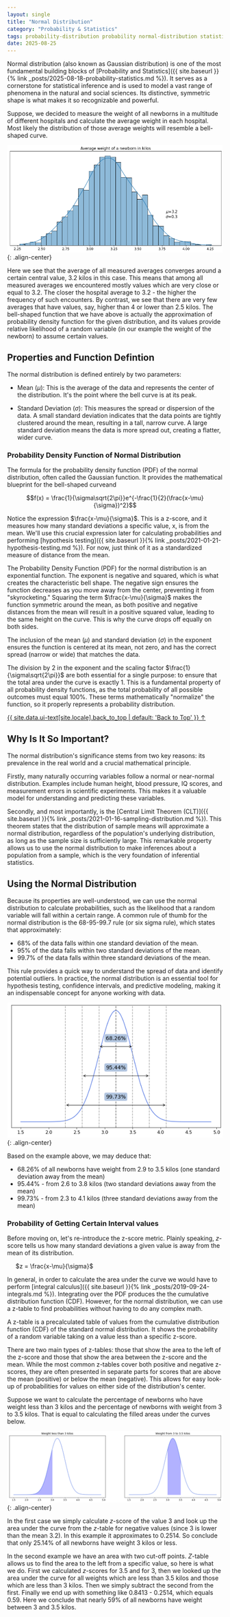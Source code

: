 ```yaml
---
layout: single
title: "Normal Distribution"
category: "Probability & Statistics"
tags: probability-distribution probability normal-distribution statistics z-score z-table six-sigma z-value central-limit-theorem probability-density-function PDF Gaussian-distribution cumulative-distribution-function CDF
date: 2025-08-25
---
```


Normal distribution (also known as Gaussian distribution) is one of the most fundamental building blocks of [Probability and Statistics]({{ site.baseurl }}{% link _posts/2025-08-18-probability-statistics.md %}). It serves as a cornerstone for statistical inference and is used to model a vast range of phenomena in the natural and social sciences. Its distinctive, symmetric shape is what makes it so recognizable and powerful.

Suppose, we decided to measure the weight of all newborns in a multitude of different hospitals and calculate the average weight in each hospital. Most likely the distribution of those average weights will resemble a bell-shaped curve.

![](/assets/images/probability/toy_newborn_weight_distribution.png){: .align-center}

Here we see that the average of all measured averages converges around a certain central value, 3.2 kilos in this case. This means that among all measured averages we encountered mostly values which are very close or equal to 3.2. The closer the hospital average to 3.2 - the higher the frequency of such encounters. By contrast, we see that there are very few averages that have values, say, higher than 4 or lower than 2.5 kilos. The bell-shaped function that we have above is actually the approximation of probability density function for the given distribution, and its values provide relative likelihood of a random variable (in our example the weight of the newborn) to assume certain values.

## Properties and Function Defintion

The normal distribution is defined entirely by two parameters:

* Mean ($\mu$): This is the average of the data and represents the center of the distribution. It's the point where the bell curve is at its peak.

* Standard Deviation ($\sigma$): This measures the spread or dispersion of the data. A small standard deviation indicates that the data points are tightly clustered around the mean, resulting in a tall, narrow curve. A large standard deviation means the data is more spread out, creating a flatter, wider curve.

### Probability Density Function of Normal Distribution

The formula for the probability density function (PDF) of the normal distribution, often called the Gaussian function. It provides the mathematical blueprint for the bell-shaped curveand 

$$f(x) = \frac{1}{\sigma\sqrt{2\pi}}e^{-\frac{1}{2}(\frac{x-\mu}{\sigma})^2}$$

Notice the expression $\frac{x-\mu}{\sigma}$. This is a z-score, and it measures how many standard deviations a specific value, x, is from the mean. We'll use this crucial expression later for calculating probabilities and performing [hypothesis testing]({{ site.baseurl }}{% link _posts/2021-01-21-hypothesis-testing.md %}). For now, just think of it as a standardized measure of distance from the mean.

The Probability Density Function (PDF) for the normal distribution is an exponential function. The exponent is negative and squared, which is what creates the characteristic bell shape. The negative sign ensures the function decreases as you move away from the center, preventing it from "skyrocketing." Squaring the term $\frac{x-\mu}{\sigma}$
makes the function symmetric around the mean, as both positive and negative distances from the mean will result in a positive squared value, leading to the same height on the curve. This is why the curve drops off equally on both sides.

The inclusion of the mean ($\mu$) and standard deviation ($\sigma$) in the exponent ensures the function is centered at its mean, not zero, and has the correct spread (narrow or wide) that matches the data.

The division by 2 in the exponent and the scaling factor $\frac{1}{\sigma\sqrt{2\pi}}$ are both essential for a single purpose: to ensure that the total area under the curve is exactly 1. This is a fundamental property of all probability density functions, as the total probability of all possible outcomes must equal 100%. These terms mathematically "normalize" the function, so it properly represents a probability distribution.

<a href="#page-title" class="back-to-top">{{ site.data.ui-text[site.locale].back_to_top | default: 'Back to Top' }} &uarr;</a>

## Why Is It So Important?

The normal distribution's significance stems from two key reasons: its prevalence in the real world and a crucial mathematical principle.

Firstly, many naturally occurring variables follow a normal or near-normal distribution. Examples include human height, blood pressure, IQ scores, and measurement errors in scientific experiments. This makes it a valuable model for understanding and predicting these variables.

Secondly, and most importantly, is the [Central Limit Theorem (CLT)]({{ site.baseurl }}{% link _posts/2021-01-16-sampling-distribution.md %}). This theorem states that the distribution of sample means will approximate a normal distribution, regardless of the population's underlying distribution, as long as the sample size is sufficiently large. This remarkable property allows us to use the normal distribution to make inferences about a population from a sample, which is the very foundation of inferential statistics.

## Using the Normal Distribution

Because its properties are well-understood, we can use the normal distribution to calculate probabilities, such as the likelihood that a random variable will fall within a certain range. A common rule of thumb for the normal distribution is the 68-95-99.7 rule (or six sigma rule), which states that approximately:

* 68% of the data falls within one standard deviation of the mean.
* 95% of the data falls within two standard deviations of the mean.
* 99.7% of the data falls within three standard deviations of the mean.

This rule provides a quick way to understand the spread of data and identify potential outliers. In practice, the normal distribution is an essential tool for hypothesis testing, confidence intervals, and predictive modeling, making it an indispensable concept for anyone working with data.

![](/assets/images/distributions/toy_newborn_6_sigma.png){: .align-center}

Based on the example above, we may deduce that:

* 68.26% of all newborns have weight from 2.9 to 3.5 kilos (one standard deviation away from the mean)
* 95.44% - from 2.6 to 3.8 kilos (two standard deviations away from the mean)
* 99.73% - from 2.3 to 4.1 kilos (three standard deviations away from the mean)

### Probability of Getting Certain Interval values

Before moving on, let's re-introduce the z-score metric. Plainly speaking, $z$-score tells us how many standard deviations a given value is away from the mean of its distribution.

&nbsp;&nbsp;&nbsp;&nbsp;
$z = \frac{x-\mu}{\sigma}$

In general, in order to calculate the area under the curve we would have to perform [integral calculus]({{ site.baseurl }}{% link _posts/2019-09-24-integrals.md %}). Integrating over the PDF produces the the cumulative distribution function (CDF). However, for the normal distribution, we can use a z-table to find probabilities without having to do any complex math.

A z-table is a precalculated table of values from the cumulative distribution function (CDF) of the standard normal distribution. It shows the probability of a random variable taking on a value less than a specific z-score.

There are two main types of z-tables: those that show the area to the left of the z-score and those that show the area between the z-score and the mean. While the most common z-tables cover both positive and negative z-scores, they are often presented in separate parts for scores that are above the mean (positive) or below the mean (negative). This allows for easy look-up of probabilities for values on either side of the distribution's center.

Suppose we want to calculate the percentage of newborns who have weight less than 3 kilos and the percentage of newborns with weight from 3 to 3.5 kilos. That is equal to calculating the filled areas under the curves below.

![](/assets/images/distributions/toy_newborn_weight_distribution_area.png){: .align-center}

In the first case we simply calculate $z$-score of the value 3 and look up the area under the curve from the $z$-table for negative values (since 3 is lower than the mean 3.2). In this example it approximates to 0.2514. So conclude that only 25.14% of all newborns have weight 3 kilos or less.

In the second example we have an area with two cut-off points. $Z$-table allows us to find the area to the left from a specific value, so here is what we do. First we calculated $z$-scores for 3.5 and for 3, then we looked up the area under the curve for all weights which are less than 3.5 kilos and those which are less than 3 kilos. Then we simply subtract the second from the first. Finally we end up with something like 0.8413 - 0.2514, which equals 0.59. Here we conclude that nearly 59% of all newborns have weight between 3 and 3.5 kilos.
